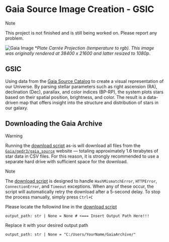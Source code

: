 # Gaia Source Image Creation - GSIC
> [!Note]
> This project is not finished and is still being worked on. Please report any problem.

![Gaia Image](images/plate_carree_bp_rp_to_kelvin_coloring.png)
**Plate Carrée Projection (temperature to rgb). This image was originally rendered at 38400 x 21600 and latter resized to 1080p*.

## GSIC
Using data from the [Gaia Source Catalog](http://cdn.gea.esac.esa.int/Gaia/gedr3/gaia_source/) to create a visual representation of our Universe. By parsing stellar parameters such as right ascension (RA), declination (Dec), parallax, and color indices (BP-RP), the system plots stars based on their spatial position, brightness, and color. The result is a data-driven map that offers insight into the structure and distribution of stars in our galaxy.

## Downloading the Gaia Archive
> [!Warning]
> Running the [download script](scripts/download.py) as-is will download all files from the [`Gaia/gedr3/gaia_source`](http://cdn.gea.esac.esa.int/Gaia/gedr3/gaia_source/) website — totaling approximately 1.6 terabytes of star data in CSV files. For this reason, it is strongly recommended to use a separate hard drive with sufficient space for the download.

> [!Note]
> The [download script](scripts/download.py) is designed to handle `HashMismatchError`, `HTTPError`, `ConnectionError`, and `Timeout` exceptions. When any of these occur, the script will automatically retry the download after a 5-second delay. To stop the process manually, simply press `Ctrl+C`

Please locate the followind line in the [download script](scripts/download.py)
```
output_path: str | None = None # <=== Insert Output Path Here!!!
```
Replace it with your desired output path
```
output_path: str | None = "C:/Users/YourName/GaiaArchive/"
```
